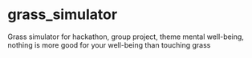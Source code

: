 # grass_simulator
Grass simulator for hackathon, group project, theme mental well-being, nothing is more good for your well-being than touching grass
